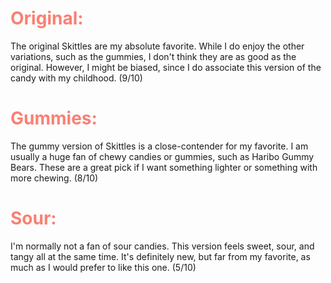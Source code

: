 <html lang="en">
<head>
    <meta charset="UTF-8">
    <meta name="viewport" content="width=device-width, initial-scale=1.0">
    <style>
        h1 {
            color: #FA8072;
        }
    </style>
</head>
<body>
    <div class="container">
        <h1>Original:</h1>
        <div id="family">
            <p>The original Skittles are my absolute favorite. While I do enjoy the other variations, such as the gummies, I don't think they are as good as the original. However, I might be biased, since I do associate this version of the candy with my childhood. (9/10)</p>
        </div>
        <h1>Gummies:</h1>
        <div id="passions">
            <p>The gummy version of Skittles is a close-contender for my favorite. I am usually a huge fan of chewy candies or gummies, such as Haribo Gummy Bears. These are a great pick if I want something lighter or something with more chewing. (8/10)</p>
        </div>
        <h1>Sour:</h1>
        <div id="things">
            <p>I'm normally not a fan of sour candies. This version feels sweet, sour, and tangy all at the same time. It's definitely new, but far from my favorite, as much as I would prefer to like this one. (5/10)</p>
        </div>
    </div>
    <script>
        var family = document.getElementById('family')
            types.style.marginBottom ='20px'
        var passions = document.getElementById('passions')
            types.style.marginBottom ='20px'
        var things = document.getElementById('things')
            types.style.marginBottom ='20px'
    </script>

</body>
</html>

